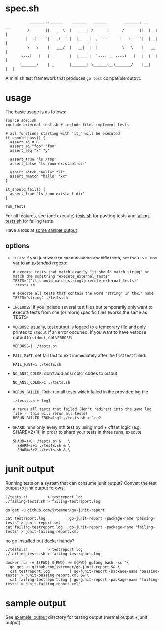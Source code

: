 # spec.sh

```
           _______..______    _______   ______        _______. __    __
          /       ||   _  \  |   ____| /      |      /       ||  |  |  |
         |   (----`|  |_)  | |  |__   |  ,----'     |   (----`|  |__|  |
          \   \    |   ___/  |   __|  |  |           \   \    |   __   |
      .----)   |   |  |      |  |____ |  `----.__.----)   |   |  |  |  |
      |_______/    | _|      |_______| \______(__)_______/    |__|  |__|
```

A mini sh test framework that produces `go test` compatible output.

# usage

The basic usage is as follows:

    source spec.sh
    include external-test.sh # include files implement tests

    # all functions starting with 'it_' will be executed
    it_should_pass() {
      assert_eq 0 0
      assert_eq "foo" "foo"
      assert_neq "x" "y"

      assert_true "ls /tmp"
      assert_false "ls /non-existant-dir"

      assert_match "hallo" "ll"
      assert_nmatch "hallo" "xx"
    }

    it_should_fail() {
      assert_true "ls /non-existant-dir"
    }

    run_tests

For all features, see (and execute) [tests.sh](./tests.sh) for passing tests and [failing-tests.sh](./failing-tests.sh) for failing tests

Have a look at [some sample output](#sample-output)

## options

  - `TESTS`: if you just want to execute some specific tests, set the `TESTS` env var to an [_extended_ regexp](https://www.gnu.org/software/sed/manual/html_node/Extended-regexps.html):

        # execute tests that match exactly "it_should_match_string" or match the substring "execute_external_tests"
        TESTS="(^it_should_match_string$|execute_external_tests)" ./tests.sh

        # execute all tests that contain the word "string" in their name
        TESTS="string" ./tests.sh

  - `INCLUDES`: if you include several test files but temporarily only want to execute tests from one (or more) specific files (works the same as TESTS)

  - `VERBOSE`: usually, test output is logged to a temporary file and only printed to `stdout` if an error occurred. If you want to have verbose output to `stdout`, set `VERBOSE`:

        VERBOSE=1 ./tests.sh

  - `FAIL_FAST`: set fail fast to exit immediately after the first test failed:

        FAIL_FAST=1 ./tests.sh

  - `NO_ANSI_COLOR`: don't add ansi color codes to output

        NO_ANSI_COLOR=1 ./tests.sh

  - `RERUN_FAILED_FROM`: run all tests which failed in the provided log file

        ./tests.sh > log1

        # rerun all tests that failed (don't redirect into the same log file -- this will rerun all tests)
        RERUN_FAILED_FROM=log1 ./tests.sh > log2

  - `SHARD`: runs only every nth test by using mod + offset logic (e.g. SHARD=2+1); in order to shard your tests in three runs, execute

        SHARD=3+0 ./tests.sh &   \
          SHARD=3+1 ./tests.sh & \
          SHARD=3+2 ./tests.sh & \

# junit output

Running tests on a system that can consume junit output? Convert the test output to junit output follows:

    ./tests.sh         > testreport.log
    ./failing-tests.sh > failing-testreport.log

    go get -u github.com/jstemmer/go-junit-report

    cat testreport.log         | go-junit-report -package-name "passing-tests" > junit-report.xml
    cat failing-testreport.log | go-junit-report -package-name 'failing-tests' > junit-failing-report.xml

no go installed but docker handy?

    ./tests.sh         > testreport.log
    ./failing-tests.sh > failing-testreport.log

    docker run -v ${PWD}:${PWD} -w ${PWD} golang bash -xc "\
      go get -u github.com/jstemmer/go-junit-report && \
      cat testreport.log         | go-junit-report -package-name 'passing-tests' > junit-passing-report.xml && \
      cat failing-testreport.log | go-junit-report -package-name 'failing-tests' > junit-failing-report.xml"

# sample output

See [example_output](./example_output) directory for testing output (normal output + junit output)

